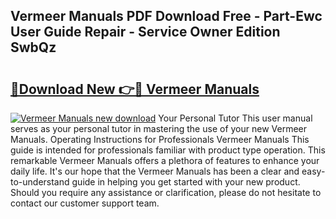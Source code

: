 ## Vermeer Manuals PDF Download Free - Part-Ewc User Guide Repair - Service Owner Edition SwbQz

# <h2><a href="http://bc29117.oget.top/?id=Vermeer+Manuals">🔗Download New 👉🔴 Vermeer Manuals</a></h2>

[![Vermeer Manuals new download](https://i.imgur.com/5g1atiW.png)](http://bc29117.oget.top/?id=Vermeer+Manuals)
Your Personal Tutor This user manual serves as your personal tutor in mastering the use of your new Vermeer Manuals. Operating Instructions for Professionals Vermeer Manuals This guide is intended for professionals familiar with product type operation. This remarkable Vermeer Manuals offers a plethora of features to enhance your daily life. It's our hope that the Vermeer Manuals has been a clear and easy-to-understand guide in helping you get started with your new product. Should you require any assistance or clarification, please do not hesitate to contact our customer support team.
